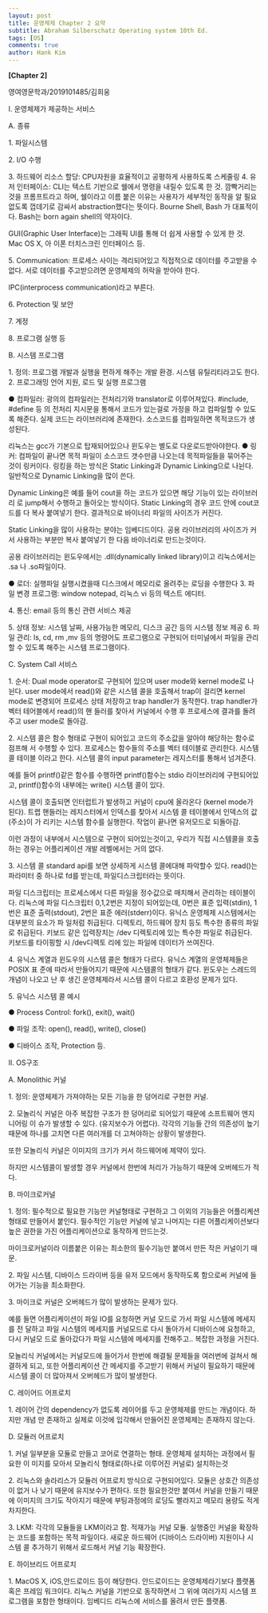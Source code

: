 ```yaml
---
layout: post
title: 운영체제 Chapter 2 요약
subtitle: Abraham Silberschatz Operating system 10th Ed.
tags: [OS]
comments: true
author: Hank Kim
---
```


**\[Chapter 2\]**

영여영문학과/2019101485/김희웅

I. 운영체제가 제공하는 서비스

A. 종류

1\. 파일시스템

2\. I/O 수행

3\. 하드웨어 리소스 할당: CPU자원을 효율적이고 공평하게 사용하도록 스케줄링 4. 유저 인터페이스: CLI는 텍스트 기반으로 쉘에서 명령을 내릴수 있도록 한 것. 깜빡거리는 것을 프롬프트라고 하며, 쉘이라고 이름 붙은 이유는 사용자가 세부적인 동작을 알 필요 없도록 껍데기로 감싸서 abstraction했다는 뜻이다. Bourne Shell, Bash 가 대표적이다. Bash는 born again shell의 약자이다.

GUI(Graphic User Interface)는 그래픽 UI를 통해 더 쉽게 사용할 수 있게 한 것. Mac OS X, 아 이폰 터치스크린 인터페이스 등.

5\. Communication: 프로세스 사이는 격리되어있고 직접적으로 데이터를 주고받을 수 없다. 서로 데이터를 주고받으려면 운영체제의 허락을 받아야 한다.

IPC(interprocess communication)라고 부른다.

6\. Protection 및 보안

7\. 계정

8\. 프로그램 실행 등

B. 시스템 프로그램

1\. 정의: 프로그램 개발과 실행을 편하게 해주는 개발 환경. 시스템 유틸리티라고도 한다. 2. 프로그래밍 언어 지원, 로드 및 실행 프로그램

● 컴파일러: 광의의 컴파일러는 전처리기와 translator로 이루어져있다. #include, #define 등 의 전처리 지시문을 통해서 코드가 있는걸로 가정을 하고 컴파일할 수 있도록 해준다. 실제 코드는 라이브러리에 존재한다. 소스코드를 컴파일하면 목적코드가 생성된다.

리눅스는 gcc가 기본으로 탑재되어있으나 윈도우는 별도로 다운로드받아야한다. ● 링커: 컴파일이 끝나면 목적 파일이 소스코드 갯수만큼 나오는데 목적파일들을 묶어주는 것이 링커이다. 링킹을 하는 방식은 Static Linking과 Dynamic Linking으로 나뉜다. 일반적으로 Dynamic Linking을 많이 쓴다.

Dynamic Linking은 예를 들어 cout을 하는 코드가 있으면 해당 기능이 있는 라이브러리 로 jump해서 수행하고 돌아오는 방식이다. Static Linking의 경우 코드 안에 cout코드를 다 복사 붙여넣기 한다. 결과적으로 바이너리 파일의 사이즈가 커진다.

Static Linking을 많이 사용하는 분야는 임베디드이다. 공용 라이브러리의 사이즈가 커서 사용하는 부분만 복사 붙여넣기 한 다음 바이너리로 만드는것이다.

공용 라이브러리는 윈도우에서는 .dll(dynamically linked library)이고 리눅스에서는 .sa 나 .so파일이다.

● 로더: 실행파일 실행시켰을때 디스크에서 메모리로 올려주는 로딩을 수행한다 3. 파일 변경 프로그램: window notepad, 리눅스 vi 등의 텍스트 에디터.

4\. 통신: email 등의 통신 관련 서비스 제공

5\. 상태 정보: 시스템 날짜, 사용가능한 메모리, 디스크 공간 등의 시스템 정보 제공 6. 파일 관리: ls, cd, rm ,mv 등의 명령어도 프로그램으로 구현되어 터미널에서 파일을 관리할 수 있도록 해주는 시스템 프로그램이다.

C. System Call 서비스

1\. 순서: Dual mode operator로 구현되어 있으며 user mode와 kernel mode로 나뉜다. user mode에서 read()와 같은 시스템 콜을 호출해서 trap이 걸리면 kernel mode로 변경되어 프로세스 상태 저장하고 trap handler가 동작한다. trap handler가 벡터 테어블에서 read()의 핸 들러를 찾아서 커널에서 수행 후 프로세스에 결과를 돌려주고 user mode로 돌아감.

2\. 시스템 콜은 함수 형태로 구현이 되어있고 코드의 주소값을 알아야 해당하는 함수로 점프해 서 수행할 수 있다. 프로세스는 함수들의 주소를 벡터 테이블로 관리한다. 시스템 콜 테이블 이라고 한다. 시스템 콜의 input parameter는 레지스터를 통해서 넘겨준다.

예를 들어 printf()같은 함수를 수행하면 printf()함수는 stdio 라이브러리에 구현되어있고, printf()함수의 내부에는 write() 시스템 콜이 있다.

시스템 콜이 호출되면 인터럽트가 발생하고 커널이 cpu에 올라온다 (kernel mode가 된다). 트랩 핸들러는 레지스터에서 인덱스를 찾아서 시스템 콜 테이블에서 인덱스의 값(주소)이 가 리키는 시스템 함수를 실행한다. 작업이 끝나면 유저모드로 되돌아감.

이런 과정이 내부에서 시스템으로 구현이 되어있는것이고, 우리가 직접 시스템콜을 호출하는 경우는 어플리케이션 개발 레벨에서는 거의 없다.

3\. 시스템 콜 standard api를 보면 상세하게 시스템 콜에대해 파악할수 있다. read()는 파라미터 중 하나로 fd를 받는데, 파일디스크립터라는 뜻이다.

파일 디스크립터는 프로세스에서 다른 파일을 정수값으로 매치해서 관리하는 테이블이다. 리눅스에 파일 디스크립터 0,1,2번은 지정이 되어있는데, 0번은 표준 입력(stdin), 1번은 표준 출력(stdout), 2번은 표준 에러(stderr)이다. 유닉스 운영체제 시스템에서는 대부분의 요소가 파 일처럼 취급된다. 디렉토리, 하드웨어 장치 등도 특수한 종류의 파일로 취급된다. 키보드 같은 입력장치는 /dev 디렉토리에 있는 특수한 파일로 취급된다. 키보드를 타이핑할 시 /dev디렉토 리에 있는 파일에 데이터가 쓰여진다.

4\. 유닉스 계열과 윈도우의 시스템 콜은 형태가 다르다. 유닉스 계열의 운영체제들은 POSIX 표 준에 따라서 만들어지기 때문에 시스템콜의 형태가 같다. 윈도우는 스레드의 개념이 나오고 난 후 생긴 운영체제라서 시스템 콜이 다르고 호환성 문제가 있다.

5\. 유닉스 시스템 콜 예시

● Process Control: fork(), exit(), wait()

● 파일 조작: open(), read(), write(), close()

● 디바이스 조작, Protection 등.

II. OS구조

A. Monolithic 커널

1\. 정의: 운영체제가 가져야하는 모든 기능을 한 덩어리로 구현한 커널.

2\. 모놀리식 커널은 아주 복잡한 구조가 한 덩어리로 되어있기 때문에 소프트웨어 엔지니어링 이 슈가 발생할 수 있다. (유지보수가 어렵다). 각각의 기능들 간의 의존성이 높기 때문에 하나를 고치면 다른 여러개를 더 고쳐야하는 상황이 발생한다.

또한 모놀리식 커널은 이미지의 크기가 커서 하드웨어에 제약이 있다.

하지만 시스템콜이 발생할 경우 커널에서 한번에 처리가 가능하기 때문에 오버헤드가 적다.

B. 마이크로커널

1\. 정의: 필수적으로 필요한 기능만 커널형태로 구현하고 그 이외의 기능들은 어플리케션 형태로 만들어서 붙인다. 필수적인 기능만 커널에 넣고 나머지는 다른 어플리케이션보다 높은 권한을 가진 어플리케이션으로 동작하게 만드는것.

마이크로커널이라 이름붙은 이유는 최소한의 필수기능만 붙여서 만든 작은 커널이기 때문.

2\. 파일 시스템, 디바이스 드라이버 등을 유저 모드에서 동작하도록 함으로써 커널에 들어가는 기능을 최소화한다.

3\. 마이크로 커널은 오버헤드가 많이 발생하는 문제가 있다.

예를 들면 어플리케이션이 파일 IO를 요청하면 커널 모드로 가서 파일 시스템에 메세지를 전 달하고 파일 시스템의 메세지를 커널모드로 다시 돌아가서 디바이스에 요청하고, 다시 커널모 드로 돌아갔다가 파일 시스템에 메세지를 전해주고.. 복잡한 과정을 거친다.

모놀리식 커널에서는 커널모드에 들어가서 한번에 해결될 문제들을 여러번에 걸쳐서 해결하게 되고, 또한 어플리케이션 간 메세지를 주고받기 위해서 커널이 필요하기 때문에 시스템 콜이 더 많아져서 오버헤드가 많이 발생한다.

C. 레이어드 어프로치

1\. 레이어 간의 dependency가 없도록 레이어를 두고 운영체제를 만드는 개념이다. 하지만 개념 만 존재하고 실제로 이것에 입각해서 만들어진 운영체제는 존재하지 않는다.

D. 모듈러 어프로치

1\. 커널 일부분을 모듈로 만들고 코어로 연결하는 형태. 운영체제 설치하는 과정에서 필요한 이 미지를 모아서 모놀리식 형태로(하나로 이루어진 커널로) 설치하는것

2\. 리눅스와 솔라리스가 모듈러 어프로치 방식으로 구현되어있다. 모듈은 상호간 의존성이 없거 나 낮기 때문에 유지보수가 편하다. 또한 필요한것만 붙여서 커널을 만들기 때문에 이미지의 크기도 작아지기 때문에 부팅과정에의 로딩도 빨라지고 메모리 용량도 적게 차지한다.

3\. LKM: 각각의 모듈들을 LKM이라고 함. 적재가능 커널 모듈. 실행중인 커널을 확장하는 코드를 포함하는 목적 파일이다. 새로운 하드웨어 (디바이스 드라이버) 지원이나 시스템 콜 추가하기 위해서 로드해서 커널 기능 확장한다.

E. 하이브리드 어프로치

1\. MacOS X, iOS,안드로이드 등이 해당한다. 안드로이드는 운영체제라기보다 플랫폼 혹은 프레임 워크이다. 리눅스 커널을 기반으로 동작하면서 그 위에 여러가지 시스템 프로그램을 포함한 형태이다. 임베디드 리눅스에 서비스를 올려서 만든 플랫폼.